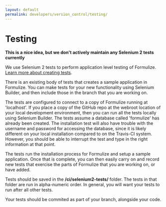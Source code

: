 ```yaml
---
layout: default
permalink: developers/version_control/testing/
---
```


# Testing

**This is a nice idea, but we don't actively maintain any Selenium 2 tests currently**

We use Selenium 2 tests to perform application level testing of Formulize.  [Learn more about creating tests](creating_tests).

There is an existing body of tests that creates a sample application in Formulize.  You can make tests for your new functionality using Selenium Builder, and then include those in the branch that you are working on.

The tests are configured to connect to a copy of Formulize running at 'localhost'.  If you place a copy of the GitHub repo at the webroot location of your local development environment, then you can run all the tests locally using Selenium Builder.  The tests assume a database called 'formulize' has already been created.  The installation test will also have trouble with the username and password for accessing the database, since it is likely different on your local installation compared to on the Travis-CI system. However, you should be able to interrupt the test and type in the right information at that point.

The tests run the installation process for Formulize and setup a sample application.  Once that is complete, you can then easily carry on and record new tests that exercise the parts of Formulize that you are working on, or have added.

Tests should be saved in the **/ci/selenium2-tests/** folder.  The tests in that folder are run in alpha-numeric order.  In general, you will want your tests to run after all other tests.

Your tests should be commited as part of your branch, alongside your code.




